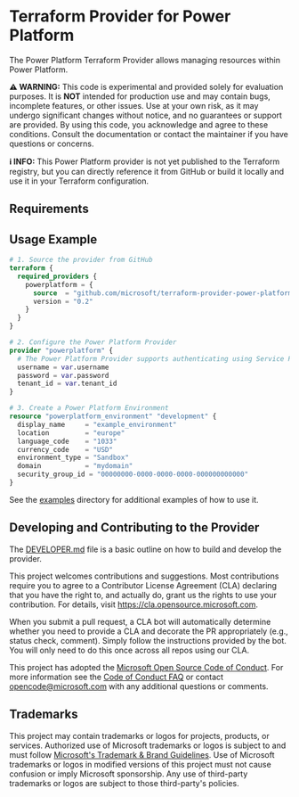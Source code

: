 # Terraform Provider for Power Platform

The Power Platform Terraform Provider allows managing resources within Power Platform.

**⚠️ WARNING:** This code is experimental and provided solely for evaluation purposes. It is **NOT** intended for production use and may contain bugs, incomplete features, or other issues. Use at your own risk, as it may undergo significant changes without notice, and no guarantees or support are provided. By using this code, you acknowledge and agree to these conditions. Consult the documentation or contact the maintainer if you have questions or concerns.

**ℹ INFO:** This Power Platform provider is not yet published to the Terraform registry, but you can directly reference it from GitHub or build it locally and use it in your Terraform configuration.

## Requirements

## Usage Example

```terraform
# 1. Source the provider from GitHub
terraform {
  required_providers {
    powerplatform = {
      source  = "github.com/microsoft/terraform-provider-power-platform"
      version = "0.2"
    }
  }
}

# 2. Configure the Power Platform Provider
provider "powerplatform" {
  # The Power Platform Provider supports authenticating using Service Principal or user credentials.
  username = var.username
  password = var.password
  tenant_id = var.tenant_id
}

# 3. Create a Power Platform Environment
resource "powerplatform_environment" "development" {
  display_name     = "example_environment"
  location         = "europe"
  language_code    = "1033"
  currency_code    = "USD"
  environment_type = "Sandbox"
  domain           = "mydomain"
  security_group_id = "00000000-0000-0000-0000-000000000000"
}
```

See the [examples](./examples) directory for additional examples of how to use it.

## Developing and Contributing to the Provider

The [DEVELOPER.md](DEVELOPER.md) file is a basic outline on how to build and develop the provider.

This project welcomes contributions and suggestions.  Most contributions require you to agree to a
Contributor License Agreement (CLA) declaring that you have the right to, and actually do, grant us
the rights to use your contribution. For details, visit <https://cla.opensource.microsoft.com>.

When you submit a pull request, a CLA bot will automatically determine whether you need to provide
a CLA and decorate the PR appropriately (e.g., status check, comment). Simply follow the instructions
provided by the bot. You will only need to do this once across all repos using our CLA.

This project has adopted the [Microsoft Open Source Code of Conduct](https://opensource.microsoft.com/codeofconduct/).
For more information see the [Code of Conduct FAQ](https://opensource.microsoft.com/codeofconduct/faq/) or
contact [opencode@microsoft.com](mailto:opencode@microsoft.com) with any additional questions or comments.

## Trademarks

This project may contain trademarks or logos for projects, products, or services. Authorized use of Microsoft trademarks or logos is subject to and must follow [Microsoft's Trademark & Brand Guidelines](https://www.microsoft.com/legal/intellectualproperty/trademarks/usage/general). Use of Microsoft trademarks or logos in modified versions of this project must not cause confusion or imply Microsoft sponsorship. Any use of third-party trademarks or logos are subject to those third-party's policies.
